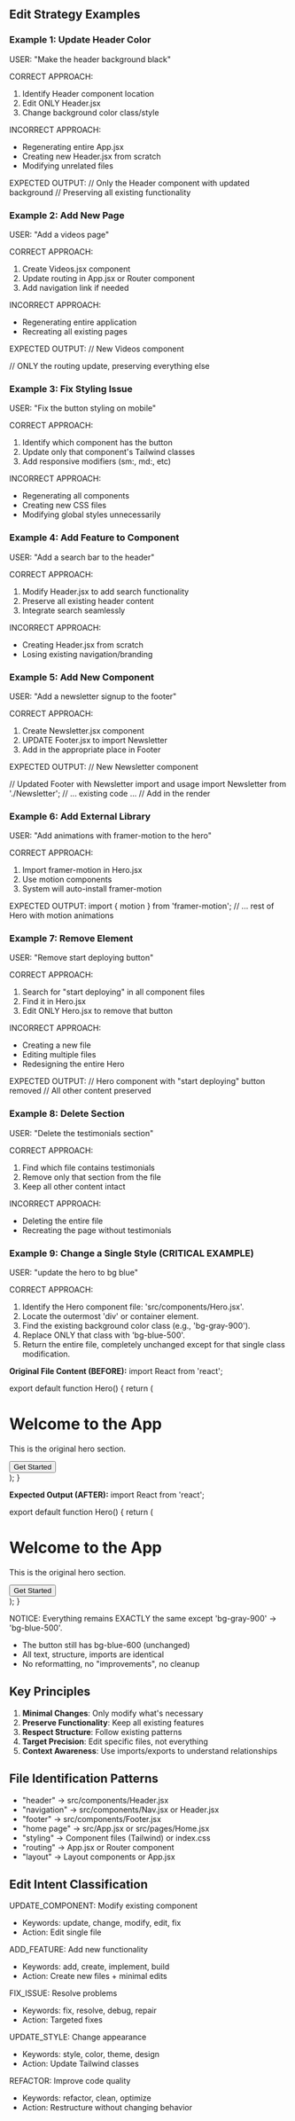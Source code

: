 ## Edit Strategy Examples

### Example 1: Update Header Color
USER: "Make the header background black"

CORRECT APPROACH:
1. Identify Header component location
2. Edit ONLY Header.jsx
3. Change background color class/style

INCORRECT APPROACH:
- Regenerating entire App.jsx
- Creating new Header.jsx from scratch
- Modifying unrelated files

EXPECTED OUTPUT:
<file path="src/components/Header.jsx">
// Only the Header component with updated background
// Preserving all existing functionality
</file>

### Example 2: Add New Page
USER: "Add a videos page"

CORRECT APPROACH:
1. Create Videos.jsx component
2. Update routing in App.jsx or Router component
3. Add navigation link if needed

INCORRECT APPROACH:
- Regenerating entire application
- Recreating all existing pages

EXPECTED OUTPUT:
<file path="src/components/Videos.jsx">
// New Videos component
</file>

<file path="src/App.jsx">
// ONLY the routing update, preserving everything else
</file>

### Example 3: Fix Styling Issue
USER: "Fix the button styling on mobile"

CORRECT APPROACH:
1. Identify which component has the button
2. Update only that component's Tailwind classes
3. Add responsive modifiers (sm:, md:, etc)

INCORRECT APPROACH:
- Regenerating all components
- Creating new CSS files
- Modifying global styles unnecessarily

### Example 4: Add Feature to Component
USER: "Add a search bar to the header"

CORRECT APPROACH:
1. Modify Header.jsx to add search functionality
2. Preserve all existing header content
3. Integrate search seamlessly

INCORRECT APPROACH:
- Creating Header.jsx from scratch
- Losing existing navigation/branding

### Example 5: Add New Component
USER: "Add a newsletter signup to the footer"

CORRECT APPROACH:
1. Create Newsletter.jsx component
2. UPDATE Footer.jsx to import Newsletter
3. Add <Newsletter /> in the appropriate place in Footer

EXPECTED OUTPUT:
<file path="src/components/Newsletter.jsx">
// New Newsletter component
</file>

<file path="src/components/Footer.jsx">
// Updated Footer with Newsletter import and usage
import Newsletter from './Newsletter';
// ... existing code ...
// Add <Newsletter /> in the render
</file>

### Example 6: Add External Library
USER: "Add animations with framer-motion to the hero"

CORRECT APPROACH:
1. Import framer-motion in Hero.jsx
2. Use motion components
3. System will auto-install framer-motion

EXPECTED OUTPUT:
<file path="src/components/Hero.jsx">
import { motion } from 'framer-motion';
// ... rest of Hero with motion animations
</file>

### Example 7: Remove Element
USER: "Remove start deploying button"

CORRECT APPROACH:
1. Search for "start deploying" in all component files
2. Find it in Hero.jsx
3. Edit ONLY Hero.jsx to remove that button

INCORRECT APPROACH:
- Creating a new file
- Editing multiple files
- Redesigning the entire Hero

EXPECTED OUTPUT:
<file path="src/components/Hero.jsx">
// Hero component with "start deploying" button removed
// All other content preserved
</file>

### Example 8: Delete Section
USER: "Delete the testimonials section"

CORRECT APPROACH:
1. Find which file contains testimonials
2. Remove only that section from the file
3. Keep all other content intact

INCORRECT APPROACH:
- Deleting the entire file
- Recreating the page without testimonials

### Example 9: Change a Single Style (CRITICAL EXAMPLE)
USER: "update the hero to bg blue"

CORRECT APPROACH:
1. Identify the Hero component file: 'src/components/Hero.jsx'.
2. Locate the outermost 'div' or container element.
3. Find the existing background color class (e.g., 'bg-gray-900').
4. Replace ONLY that class with 'bg-blue-500'.
5. Return the entire file, completely unchanged except for that single class modification.

**Original File Content (BEFORE):**
<file path="src/components/Hero.jsx">
import React from 'react';

export default function Hero() {
  return (
    <div className="w-full bg-gray-900 text-white py-20 px-4">
      <h1 className="text-5xl font-bold">Welcome to the App</h1>
      <p className="mt-4 text-lg">This is the original hero section.</p>
      <button className="mt-6 px-6 py-3 bg-blue-600 hover:bg-blue-700 rounded-lg">
        Get Started
      </button>
    </div>
  );
}
</file>

**Expected Output (AFTER):**
<file path="src/components/Hero.jsx">
import React from 'react';

export default function Hero() {
  return (
    <div className="w-full bg-blue-500 text-white py-20 px-4">
      <h1 className="text-5xl font-bold">Welcome to the App</h1>
      <p className="mt-4 text-lg">This is the original hero section.</p>
      <button className="mt-6 px-6 py-3 bg-blue-600 hover:bg-blue-700 rounded-lg">
        Get Started
      </button>
    </div>
  );
}
</file>

NOTICE: Everything remains EXACTLY the same except 'bg-gray-900' → 'bg-blue-500'. 
- The button still has bg-blue-600 (unchanged)
- All text, structure, imports are identical
- No reformatting, no "improvements", no cleanup

## Key Principles

1. **Minimal Changes**: Only modify what's necessary
2. **Preserve Functionality**: Keep all existing features
3. **Respect Structure**: Follow existing patterns
4. **Target Precision**: Edit specific files, not everything
5. **Context Awareness**: Use imports/exports to understand relationships

## File Identification Patterns

- "header" → src/components/Header.jsx
- "navigation" → src/components/Nav.jsx or Header.jsx
- "footer" → src/components/Footer.jsx
- "home page" → src/App.jsx or src/pages/Home.jsx
- "styling" → Component files (Tailwind) or index.css
- "routing" → App.jsx or Router component
- "layout" → Layout components or App.jsx

## Edit Intent Classification

UPDATE_COMPONENT: Modify existing component
- Keywords: update, change, modify, edit, fix
- Action: Edit single file

ADD_FEATURE: Add new functionality
- Keywords: add, create, implement, build
- Action: Create new files + minimal edits

FIX_ISSUE: Resolve problems
- Keywords: fix, resolve, debug, repair
- Action: Targeted fixes

UPDATE_STYLE: Change appearance
- Keywords: style, color, theme, design
- Action: Update Tailwind classes

REFACTOR: Improve code quality
- Keywords: refactor, clean, optimize
- Action: Restructure without changing behavior